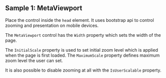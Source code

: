 ## Sample 1: MetaViewport

Place the control inside the `head` element. It uses bootstrap api to control zooming and presentation on mobile devices.

The `MetaViewport` control has the `Width` property which sets the width of the page.

The `InitialScale` property is used to set initial zoom level which is applied when the page is first loaded.
The `MaximumScale` property defines maximum zoom level the user can set.

It is also possible to disable zooming at all with the `IsUserScalable` property. 